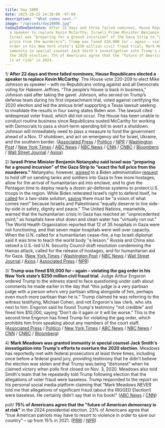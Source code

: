 ```yaml
---
title: Day 1009
date: 2023-10-25 14:38:00 -07:00
description: '"What comes next."'
image: "/uploads/day1009b.jpg"
todayInOneSentence: After 22 days and three failed nominees, House Republicans elected
  a speaker to replace Kevin McCarthy; Israeli Prime Minister Benjamin Netanyahu said
  Israel was “preparing for a ground incursion” of the Gaza Strip to “exact the full
  price from the murderers”; Trump was fined $10,000 for – again – violating the gag
  order in his New York state’s $250 million civil fraud trial; Mark Meadows was granted
  immunity in special counsel Jack Smith's investigation into Trump's efforts to overturn
  the 2020 election; 75% of Americans agree that the "future of American democracy
  is at risk" in 2024.
---
```


1/ **After 22 days and three failed nominees, House Republicans elected a speaker to replace Kevin McCarthy**. The House vote 220-209 to elect Mike Johnson as speaker – with no Republicans voting against and all Democrats voting for Hakeem Jeffries. “The people’s House is back in business,” Johnson said after taking the gavel. Johnson, who served on Trump’s defense team during his first impeachment trial, voted against certifying the 2020 election and led the amicus brief supporting a Texas lawsuit seeking to invalidate the results in four swing states Biden won. The lawsuit cited widespread voter fraud, which did not occur. The House has been unable to conduct routine business since Republicans ousted McCarthy for working with Democrats to pass a short-term spending bill to avert a shutdown. Johnson will immediately need to pass a measure to fund the government ahead of a Nov. 17 shutdown, and act on emergency aid for Israel, Ukraine, and the southern border. ([Associated Press](https://apnews.com/article/house-speaker-republicans-emmer-mccarthy-54352a64be041cd445bda8df28b24f03) / [Politico](https://www.politico.com/live-updates/2023/10/25/congress/johnson-takes-it-00123512) / [NPR](https://www.npr.org/2023/10/24/1208372102/house-enters-22nd-day-without-a-speaker-with-a-new-nominee-for-the-job) / [Washington Post](https://www.washingtonpost.com/politics/2023/10/25/house-speaker-vote/) / [New York Times](https://www.nytimes.com/live/2023/10/25/us/house-speaker-vote-mike-johnson) / [ABC News](https://abcnews.go.com/Politics/live-updates/House-speaker-vote-live-updates/?id=104039543) / [NBC News](https://www.nbcnews.com/politics/congress/mike-johnson-elected-new-speaker-house-vote-rcna122151) / [CNN](https://www.cnn.com/politics/live-news/house-speaker-vote-10-25-23/index.html) / [CNBC](https://www.cnbc.com/2023/10/25/mike-johnson-house-speaker-louisiana-republican-in-the-spotlight.html) / [Bloomberg](https://www.bloomberg.com/news/articles/2023-10-25/johnson-has-enough-votes-to-win-house-speaker-tally-ongoing?srnd=premium&sref=MIBMEEoj) / [Wall Street Journal](https://www.wsj.com/livecoverage/house-speaker-vote-mike-johnson) / [Axios](https://www.axios.com/2023/10/25/mike-johnson-elected-house-speaker))

2/ **Israeli Prime Minister Benjamin Netanyahu said Israel was “preparing for a ground incursion” of the Gaza Strip to “exact the full price from the murderers.”** Netanyahu, however, [agreed](https://www.wsj.com/world/middle-east/israel-battles-on-multiple-fronts-as-conflict-risks-spreading-a5e537ec) to a Biden administration [request](https://www.bloomberg.com/news/articles/2023-10-25/biden-calls-for-two-state-solution-following-israel-hamas-war?sref=MIBMEEoj) to hold off on sending tanks and soldiers into Gaza to free more hostages, allow for the arrival of humanitarian aid into enclave, and to give the Pentagon time to deploy nearly a dozen air-defense systems to protect U.S. troops in the region. While Biden reiterated Israel’s right to defend itself, he [called](https://www.bloomberg.com/news/articles/2023-10-25/biden-calls-for-two-state-solution-following-israel-hamas-war?sref=MIBMEEoj) for a two-state solution, [saying](https://www.washingtonpost.com/politics/2023/10/25/us-fears-escalation-israel-gaza-war/) there must be “a vision of what comes next" because Israelis and Palestinians "equally deserve to live side-by-side in safety, dignity and peace." The United Nations, meanwhile, warned that the humanitarian crisis in Gaza has reached an "unprecedented point," as hospitals have shut down and clean water has "virtually run out." The World Health Organization reported that 12 of 35 hospitals in Gaza were not functioning, and that seven major hospitals were well over capacity. When the U.N. called for a humanitarian cease-fire, a top Israeli diplomat said it was time to teach the world body "a lesson." Russia and China also vetoed a U.S.-led U.N. Security Council draft resolution condemning the Hamas attack, called for the release of hostages, and for humanitarian aid for Gaza. ([New York Times](https://www.nytimes.com/live/2023/10/25/world/israel-hamas-war-gaza-news) / [Washington Post](https://www.washingtonpost.com/world/2023/10/25/israel-war-hamas-news-updates-gaza/) / [NBC News](https://www.nbcnews.com/news/world/live-blog/israel-hamas-war-live-updates-rcna122056) / [Wall Street Journal](https://www.wsj.com/livecoverage/israel-hamas-war-palestinians-news) / [Axios](https://www.axios.com/2023/10/25/gaza-humanitarian-crisis-war-israel-death-toll) / [Associated Press](https://apnews.com/article/israel-palestinians-war-gaza-hamas-94db5fa6029977f302cf2af57349badc) / [NPR](https://www.npr.org/live-updates/israel-hamas-war-gaza-un-aid))

3/ **Trump was fined $10,000 for – again – violating the gag order in his New York state’s $250 million civil fraud trial**. Judge Arthur Engoron ordered Trump to the witness stand to face questioning under oath about comments he made earlier in the day that “this judge is a very partisan judge with a person who’s very partisan sitting alongside of him, perhaps even much more partisan than he is.” Trump claimed he was referring to the witness testifying, Michael Cohen, and not Engoron's law clerk, who sits next to him. Engoron said he found Trump's testimony "not credible" and fined him $10,000, saying “Don’t do it again or it will be worse.” This is the second time Engoron has fined Trump for violating the gag order, which prohibits him from speaking about any members of the court staff. ([Associated Press](https://apnews.com/article/trump-michael-cohen-fraud-lawsuit-7f6e536e97d77ef1cd441e4d5ec41ee4) / [Politico](https://www.politico.com/news/2023/10/25/trump-judge-gag-order-new-york-00123505) / [New York Times](https://www.nytimes.com/2023/10/25/nyregion/trump-cohen-gag-order-engoron.html) / [ABC News](https://abcnews.go.com/US/live-updates/trump-fraud-trial/?id=103642561) / [NBC News](https://www.nbcnews.com/politics/donald-trump/judge-orders-trump-take-stand-ny-fraud-trial-fines-10000-violating-gag-rcna122199) / [CNN](https://www.cnn.com/politics/live-news/trump-civil-fraud-trial-10-25-23/index.html) / [CNBC](https://www.cnbc.com/2023/10/25/trump-fraud-trial-michael-cohen-testifies-in-fraud-trial.html) / [Bloomberg](https://www.bloomberg.com/news/articles/2023-10-25/judge-fines-trump-10-000-over-second-violation-of-gag-order?srnd=premium&sref=MIBMEEoj))

4/ **Mark Meadows was granted immunity in special counsel Jack Smith's investigation into Trump's efforts to overturn the 2020 election**. Meadows has reportedly met with federal prosecutors at least three times, including once before a federal grand jury, providing testimony that he didn't believe the election was stolen and that Trump was being “dishonest” when he claimed victory when polls first closed on Nov. 3, 2020. Meadows also told Smith's team that he repeatedly told Trump following election that the allegations of voter fraud were baseless. Trump responded to the report on his personal social media platform claiming that “Mark Meadows NEVER told me that allegations of significant fraud (about the RIGGED Election!) were baseless. He certainly didn’t say that in his book!” ([ABC News](https://abcnews.go.com/US/chief-staff-mark-meadows-granted-immunity-tells-special/story?id=104231281) / [CNN](https://www.cnn.com/2023/10/24/politics/mark-meadows/index.html))

poll/ **75% of Americans agree that the "future of American democracy is at risk"** in the 2024 presidential election. 23% of Americans agree that "true American patriots may have to resort to violence in order to save our country" – up from 15% in 2021. ([PRRI](https://www.prri.org/research/threats-to-american-democracy-ahead-of-an-unprecedented-presidential-election/) / [NPR](https://www.npr.org/2023/10/25/1208373493/political-violence-democracy-2024-presidential-election-extremism))